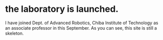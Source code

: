 # the laboratory is launched.
I have joined Dept. of Advanced Robotics, Chiba Institute of Technology as an associate professor in this September. As you can see, this site is still a skeleton.

